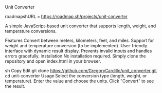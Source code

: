Unit Converter

roadmapshURL = https://roadmap.sh/projects/unit-converter

A simple JavaScript-based unit converter that supports length, weight, and temperature conversions.

Features
Convert between meters, kilometers, feet, and miles.
Support for weight and temperature conversion (to be implemented).
User-friendly interface with dynamic result display.
Prevents invalid inputs and handles errors gracefully.
Installation
No installation required. Simply clone the repository and open index.html in your browser.

sh
Copy
Edit
git clone https://github.com/GregoryCardillo/unit_converter.git
cd unit-converter
Usage
Select the conversion type (length, weight, or temperature).
Enter the value and choose the units.
Click "Convert" to see the result.
